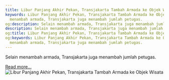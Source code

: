 ```yaml
---
title: Libur Panjang Akhir Pekan, Transjakarta Tambah Armada ke Objek Wisata
keywords: Libur Panjang Akhir Pekan, Transjakarta Tambah Armada ke Objek Wisata,Selain
  menambah armada, Transjakarta juga menambah jumlah petugas.
og:description: Selain menambah armada, Transjakarta juga menambah jumlah petugas.
description: Selain menambah armada, Transjakarta juga menambah jumlah petugas.
og:title: Libur Panjang Akhir Pekan, Transjakarta Tambah Armada ke Objek Wisata
og:keywords: Libur Panjang Akhir Pekan, Transjakarta Tambah Armada ke Objek Wisata,Selain
  menambah armada, Transjakarta juga menambah jumlah petugas.
---
```


Selain menambah armada, Transjakarta juga menambah jumlah petugas.

[Read more...](https://www.sportourism.id/post/5925/libur-panjang-akhir-pekan-transjakarta-tambah-armada-ke-objek-wisata "Libur Panjang Akhir Pekan, Transjakarta Tambah Armada ke Objek Wisata")
![Libur Panjang Akhir Pekan, Transjakarta Tambah Armada ke Objek Wisata](https://services.sportourism.id/fileload/1737251transjakarta7780x390jpg-lc3U.jpg "Libur Panjang Akhir Pekan, Transjakarta Tambah Armada ke Objek Wisata")